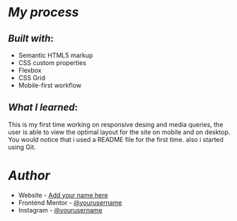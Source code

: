 # **_My process_**
## _Built with_:
- Semantic HTML5 markup
- CSS custom properties
- Flexbox
- CSS Grid
- Mobile-first workflow

## _What I learned_:
This is my first time working on responsive desing and media queries, the user is able to view the optimal layout for the site on mobile and on desktop.
You would notice that i used a README file for the first time.
also i started using Git.


# **_Author_**

- Website - [Add your name here](https://www.your-site.com)
- Frontend Mentor - [@yourusername](https://www.frontendmentor.io/profile/@mouhibeddine)
- Instagram - [@yourusername](https://instagram.com/itzzedd_?utm_source=qr&igshid=NGExMmI2YTkyZg%3D%3D)
